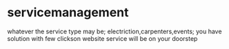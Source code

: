 # servicemanagement
whatever the service type may be; electriction,carpenters,events; you have solution with few clickson website service will be on your doorstep
